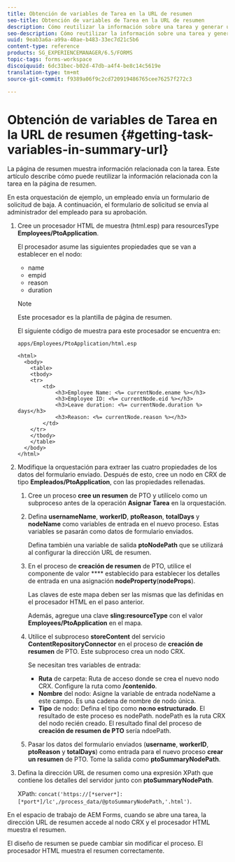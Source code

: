 ```yaml
---
title: Obtención de variables de Tarea en la URL de resumen
seo-title: Obtención de variables de Tarea en la URL de resumen
description: Cómo reutilizar la información sobre una tarea y generar una URL de resumen para resumir o describir una tarea.
seo-description: Cómo reutilizar la información sobre una tarea y generar una URL de resumen para resumir o describir una tarea.
uuid: 9eab3a6a-a99a-40ae-b483-33ec7d21c5b6
content-type: reference
products: SG_EXPERIENCEMANAGER/6.5/FORMS
topic-tags: forms-workspace
discoiquuid: 6dc31bec-b02d-47db-a4f4-be8c14c5619e
translation-type: tm+mt
source-git-commit: f9389a06f9c2cd720919486765cee76257f272c3

---
```



# Obtención de variables de Tarea en la URL de resumen {#getting-task-variables-in-summary-url}

La página de resumen muestra información relacionada con la tarea. Este artículo describe cómo puede reutilizar la información relacionada con la tarea en la página de resumen.

En esta orquestación de ejemplo, un empleado envía un formulario de solicitud de baja. A continuación, el formulario de solicitud se envía al administrador del empleado para su aprobación.

1. Cree un procesador HTML de muestra (html.esp) para resourcesType **Employees/PtoApplication**.

   El procesador asume las siguientes propiedades que se van a establecer en el nodo:

   * name
   * empid
   * reason
   * duration
   >[!NOTE]
   >
   >Este procesador es la plantilla de página de resumen.

   El siguiente código de muestra para este procesador se encuentra en:

   `apps/Employees/PtoApplication/html.esp`

   ```
   <html>
     <body>
       <table>
       <tbody>
       <tr>
           <td>
               <h3>Employee Name: <%= currentNode.ename %></h3>
               <h3>Employee ID: <%= currentNode.eid %></h3>
               <h3>Leave duration: <%= currentNode.duration %> days</h3>
               <h3>Reason: <%= currentNode.reason %></h3>
           </td>
       </tr>
       </tbody>
       </table>
     </body>
   </html>
   ```

1. Modifique la orquestación para extraer las cuatro propiedades de los datos del formulario enviado. Después de esto, cree un nodo en CRX de tipo **Empleados/PtoApplication**, con las propiedades rellenadas.

   1. Cree un proceso **cree un resumen** de PTO y utilícelo como un subproceso antes de la operación **Asignar Tarea** en la orquestación.
   1. Defina **usernameName**, **workerID**, **ptoReason**, **totalDays** y **nodeName** como variables de entrada en el nuevo proceso. Estas variables se pasarán como datos de formulario enviados.

      Defina también una variable de salida **ptoNodePath** que se utilizará al configurar la dirección URL de resumen.

   1. En el proceso de **creación de resumen** de PTO, utilice el componente de valor **** establecido para establecer los detalles de entrada en una asignación **nodeProperty**(**nodeProps**).

      Las claves de este mapa deben ser las mismas que las definidas en el procesador HTML en el paso anterior.

      Además, agregue una clave **sling:resourceType** con el valor **Employees/PtoApplication** en el mapa.

   1. Utilice el subproceso **storeContent** del servicio **ContentRepositoryConnector** en el proceso de **creación de resumen** de PTO. Este subproceso crea un nodo CRX.

      Se necesitan tres variables de entrada:

      * **Ruta** de carpeta: Ruta de acceso donde se crea el nuevo nodo CRX. Configure la ruta como **/contenido**.
      * **Nombre** del nodo: Asigne la variable de entrada nodeName a este campo. Es una cadena de nombre de nodo única.
      * **Tipo** de nodo: Defina el tipo como **no:no estructurado**. El resultado de este proceso es nodePath. nodePath es la ruta CRX del nodo recién creado. El resultado final del proceso de **creación de resumen de PTO** sería ndoePath.
   1. Pasar los datos del formulario enviados (**username**, **workerID**, **ptoReason** y **totalDays**) como entrada para el nuevo proceso **crear un resumen** de PTO. Tome la salida como **ptoSummaryNodePath**.


1. Defina la dirección URL de resumen como una expresión XPath que contiene los detalles del servidor junto con **ptoSummaryNodePath**.

   XPath: `concat('https://[*server*]:[*port*]/lc',/process_data/@ptoSummaryNodePath,'.html')`.

En el espacio de trabajo de AEM Forms, cuando se abre una tarea, la dirección URL de resumen accede al nodo CRX y el procesador HTML muestra el resumen.

El diseño de resumen se puede cambiar sin modificar el proceso. El procesador HTML muestra el resumen correctamente.
